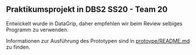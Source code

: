 ## Praktikumsprojekt in DBS2 SS20 - Team 20

Entwickelt wurde in DataGrip, daher empfehlen wir beim Review selbiges Programm zu verwenden.

Informationen zur Ausführung des Prototypen sind in [protoype/README.md](prototype/) zu finden.
